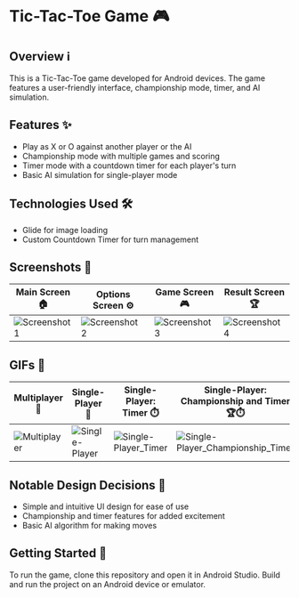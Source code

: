 # Tic-Tac-Toe Game 🎮

## Overview ℹ️

This is a Tic-Tac-Toe game developed for Android devices. The game features a user-friendly interface, championship mode, timer, and AI simulation.

## Features ✨

- Play as X or O against another player or the AI
- Championship mode with multiple games and scoring
- Timer mode with a countdown timer for each player's turn
- Basic AI simulation for single-player mode

## Technologies Used 🛠️

- Glide for image loading
- Custom Countdown Timer for turn management

## Screenshots 📸

| Main Screen 🏠 | Options Screen ⚙️ | Game Screen 🎮 | Result Screen 🏆 |
|---|---|---|---|
| ![Screenshot 1](https://github.com/tolipovmurodjon/tic-tac-toe/assets/173606323/496ab66b-df1e-422e-94e1-e9f9890adca7) | ![Screenshot 2](https://github.com/tolipovmurodjon/tic-tac-toe/assets/173606323/68647c88-0b6a-4397-87d8-29bd1ca6cc38) | ![Screenshot 3](https://github.com/tolipovmurodjon/tic-tac-toe/assets/173606323/1cb3d6e8-2713-404e-b8a8-d595dd8ae8e8) | ![Screenshot 4](https://github.com/tolipovmurodjon/tic-tac-toe/assets/173606323/e0e86792-0732-48ab-9ff2-1da92c0e0c90) |

## GIFs 🎥

| Multiplayer 👫 | Single-Player 🤖 | Single-Player: Timer ⏱️ | Single-Player: Championship and Timer 🏆⏱️ |
|---|---|---|---|
| ![Multiplayer](https://github.com/tolipovmurodjon/tic-tac-toe/assets/173606323/96c207d8-6985-44f6-802b-2e8b180b3408) | ![Single-Player](https://github.com/tolipovmurodjon/tic-tac-toe/assets/173606323/fbcea0a4-bf9f-4df1-ac22-0d3c6ad5f75b) | ![Single-Player_Timer](https://github.com/tolipovmurodjon/tic-tac-toe/assets/173606323/150699a7-9677-46e2-94b0-b0c12b563b90) | ![Single-Player_Championship_Timer](https://github.com/tolipovmurodjon/tic-tac-toe/assets/173606323/5294dbc7-826b-46c2-b718-d0de229b092a) |

## Notable Design Decisions 🎨

- Simple and intuitive UI design for ease of use
- Championship and timer features for added excitement
- Basic AI algorithm for making moves

## Getting Started 🚀

To run the game, clone this repository and open it in Android Studio. Build and run the project on an Android device or emulator.

